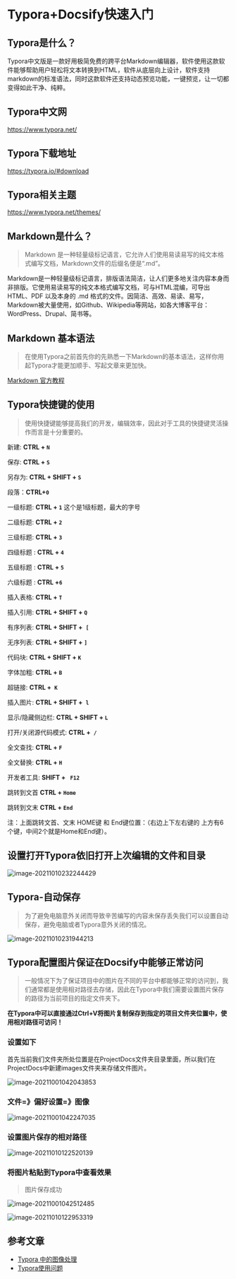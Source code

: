 # Typora+Docsify快速入门

## Typora是什么？

​	Typora中文版是一款好用极简免费的跨平台Markdown编辑器，软件使用这款软件能够帮助用户轻松将文本转换到HTML，软件从底层向上设计，软件支持markdown的标准语法，同时这款软件还支持动态预览功能，一键预览，让一切都变得如此干净、纯粹。

## Typora中文网

https://www.typora.net/



## Typora下载地址

https://typora.io/#download



## Typora相关主题

https://www.typora.net/themes/



## Markdown是什么？

>  Markdown 是一种轻量级标记语言，它允许人们使用易读易写的纯文本格式编写文档，Markdown文件的后缀名便是“.md”。	

​	Markdown是一种轻量级标记语言，排版语法简洁，让人们更多地关注内容本身而非排版。它使用易读易写的纯文本格式编写文档，可与HTML混编，可导出 HTML、PDF 以及本身的 .md 格式的文件。因简洁、高效、易读、易写，Markdown被大量使用，如Github、Wikipedia等网站，如各大博客平台：WordPress、Drupal、简书等。



## Markdown 基本语法

> 在使用Typora之前首先你的先熟悉一下Markdown的基本语法，这样你用起Typora才能更加顺手、写起文章来更加快。

[Markdown 官方教程](https://markdown.com.cn/)



## Typora快捷键的使用

> 使用快捷键能够提高我们的开发，编辑效率，因此对于工具的快捷键灵活操作而言是十分重要的。

新建:  **CTRL + `N`**

保存: **CTRL  + `S`**

另存为: **CTRL + SHIFT + `S`**

段落：**CTRL+`0`**

一级标题: **CTRL + `1`**  这个是1级标题，最大的字号

二级标题: **CTRL + `2`** 

三级标题: **CTRL + `3`** 

四级标题 : **CTRL + `4`** 

五级标题 : **CTRL + `5`** 

六级标题 : **CTRL +`6`** 

插入表格: **CTRL + `T`**

插入引用: **CTRL + SHIFT + `Q`**

有序列表: **CTRL + SHIFT +` [`**

无序列表: **CTRL + SHIFT + `]`**

代码块: **CTRL + SHIFT + `K`** 

字体加粗: **CTRL + `B`** 

超链接:  **CTRL +` K`**

插入图片: **CTRL + SHIFT +` l`**

显示/隐藏侧边栏: **CTRL + SHIFT + `L`**

打开/关闭源代码模式: **CTRL +` /`**

全文查找: **CTRL + `F`**

全文替换: **CTRL + `H`**

开发者工具: **SHIFT + ` F12`**

跳转到文首 **CTRL + `Home`**

跳转到文末  **CTRL + `End`**

注：上面跳转文首、文末 HOME键 和 End键位置：（右边上下左右键的 上方有6个键，中间2个就是Home和End键）。



## 设置打开Typora依旧打开上次编辑的文件和目录

![image-20211010232244429](images/image-20211010232244429.png)

## Typora-自动保存

> 为了避免电脑意外关闭而导致辛苦编写的内容未保存丢失我们可以设置自动保存，避免电脑或者Typora意外关闭的情况。

![image-20211010231944213](images/image-20211010231944213.png)



## Typora配置图片保证在Docsify中能够正常访问

> 一般情况下为了保证项目中的图片在不同的平台中都能够正常的访问到，我们通常都是使用相对路径去存储，因此在Typora中我们需要设置图片保存的路径为当前项目的指定文件夹下。

**在Typora中可以直接通过Ctrl+V将图片复制保存到指定的项目文件夹位置中，使用相对路径可访问！**

### 设置如下

首先当前我们文件夹所处位置是在ProjectDocs文件夹目录里面，所以我们在ProjectDocs中新建images文件夹来存储文件图片。

![image-20211001042043853](images/image-20211001042043853.png)

### 文件=》偏好设置=》图像

![image-20211001042247035](images/image-20211001042247035.png)

### 设置图片保存的相对路径

![image-20211010122520139](images/image-20211010122520139.png)

### 将图片粘贴到Typora中查看效果

> 图片保存成功

![image-20211001042512485](images/image-20211001042512485.png)

![image-20211010122953319](images/image-20211010122953319.png)



## 参考文章

* [Typora 中的图像处理](https://support.typora.io/Images/#when-insert-images)
* [Typora使用问题](https://www.typora.net/tag/typora%e4%bd%bf%e7%94%a8/)

